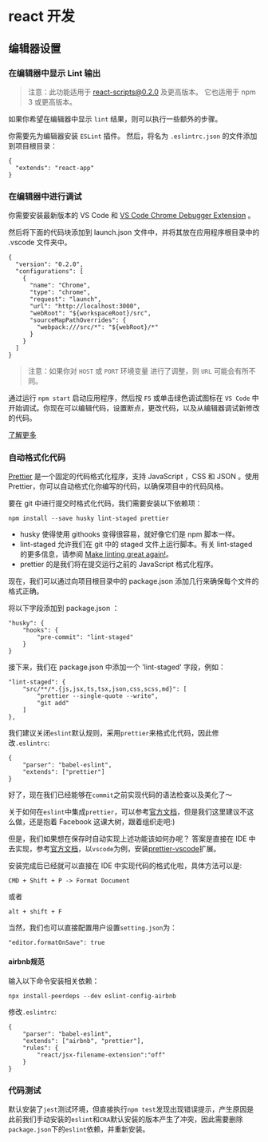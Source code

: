 # react 开发

## 编辑器设置

### 在编辑器中显示 Lint 输出

> 注意：此功能适用于 react-scripts@0.2.0 及更高版本。
> 它也适用于 npm 3 或更高版本。

如果你希望在编辑器中显示 `lint` 结果，则可以执行一些额外的步骤。

你需要先为编辑器安装 `ESLint` 插件。 然后，将名为 `.eslintrc.json` 的文件添加到项目根目录：

```
{
  "extends": "react-app"
}
```

### 在编辑器中进行调试

你需要安装最新版本的 VS Code 和 [VS Code Chrome Debugger Extension](https://marketplace.visualstudio.com/items?itemName=msjsdiag.debugger-for-chrome) 。

然后将下面的代码块添加到 launch.json 文件中，并将其放在应用程序根目录中的 .vscode 文件夹中。

```
{
  "version": "0.2.0",
  "configurations": [
    {
      "name": "Chrome",
      "type": "chrome",
      "request": "launch",
      "url": "http://localhost:3000",
      "webRoot": "${workspaceRoot}/src",
      "sourceMapPathOverrides": {
        "webpack:///src/*": "${webRoot}/*"
      }
    }
  ]
}
```

> 注意：如果你对 `HOST` 或 `PORT` 环境变量 进行了调整，则 `URL` 可能会有所不同。

通过运行 `npm start` 启动应用程序，然后按 `F5` 或单击绿色调试图标在 `VS Code` 中开始调试。你现在可以编辑代码，设置断点，更改代码，以及从编辑器调试新修改的代码。

[了解更多](https://github.com/Microsoft/vscode-chrome-debug/blob/master/README.md#troubleshooting)

### 自动格式化代码

[Prettier](https://github.com/prettier/prettier) 是一个固定的代码格式化程序，支持 JavaScript ，CSS 和 JSON 。使用 Prettier，你可以自动格式化你编写的代码，以确保项目中的代码风格。

要在 git 中进行提交时格式化代码，我们需要安装以下依赖项：

```
npm install --save husky lint-staged prettier
```

- husky 使得使用 githooks 变得很容易，就好像它们是 npm 脚本一样。
- lint-staged 允许我们在 git 中的 staged 文件上运行脚本。有关 lint-staged 的更多信息，请参阅 [Make linting great again!](https://medium.com/@okonetchnikov/make-linting-great-again-f3890e1ad6b8)。
- prettier 的是我们将在提交运行之前的 JavaScript 格式化程序。

现在，我们可以通过向项目根目录中的 package.json 添加几行来确保每个文件的格式正确。

将以下字段添加到 package.json ：

```
"husky": {
    "hooks": {
        "pre-commit": "lint-staged"
    }
}
```

接下来，我们在 package.json 中添加一个 'lint-staged' 字段，例如：

```
"lint-staged": {
    "src/**/*.{js,jsx,ts,tsx,json,css,scss,md}": [
        "prettier --single-quote --write",
        "git add"
    ]
},
```

我们建议关闭`eslint`默认规则，采用`prettier`来格式化代码，因此修改`.eslintrc`:

```
{
    "parser": "babel-eslint",
    "extends": ["prettier"]
}
```

好了，现在我们已经能够在`commit`之前实现代码的语法检查以及美化了～

关于如何在`eslint`中集成`prettier`，可以参考[官方文档](https://prettier.io/docs/en/eslint.html)，但是我们这里建议不这么做，还是抱着 Facebook 这课大树，跟着组织走吧:)

但是，我们如果想在保存时自动实现上述功能该如何办呢？
答案是直接在 IDE 中去实现，参考[官方文档](https://prettier.io/docs/en/editors.html#visual-studio-code)，以`vscode`为例，安装[prettier-vscode](https://marketplace.visualstudio.com/items?itemName=esbenp.prettier-vscode)扩展。

安装完成后已经就可以直接在 IDE 中实现代码的格式化啦，具体方法可以是:

```
CMD + Shift + P -> Format Document
```

或者

```
alt + shift + F
```

当然，我们也可以直接配置用户设置`setting.json`为：

```
"editor.formatOnSave": true
```

#### airbnb规范

输入以下命令安装相关依赖：

```
npx install-peerdeps --dev eslint-config-airbnb
```

修改`.eslintrc`:

```
{
    "parser": "babel-eslint",
    "extends": ["airbnb", "prettier"],
    "rules": {
        "react/jsx-filename-extension":"off"
    }
}
```

### 代码测试

默认安装了`jest`测试环境，但直接执行`npm test`发现出现错误提示，产生原因是此前我们手动安装的`eslint`和`CRA`默认安装的版本产生了冲突，因此需要删除`package.json`下的`eslint`依赖，并重新安装。